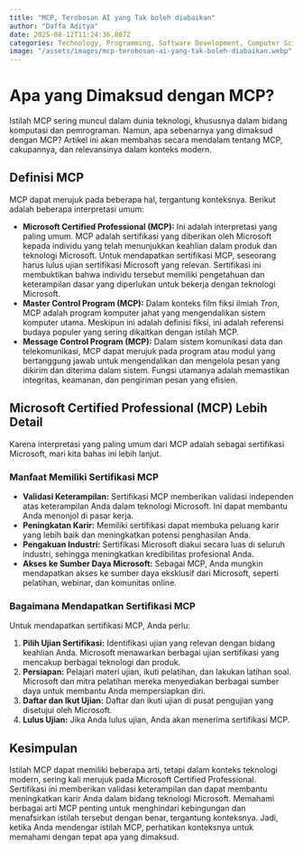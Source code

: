 ```yaml
---
title: "MCP, Terobosan AI yang Tak boleh diabaikan"
author: "Daffa Aditya"
date: 2025-08-12T11:24:36.807Z
categories: Technology, Programming, Software Development, Computer Science, Terminology
image: "/assets/images/mcp-terobosan-ai-yang-tak-boleh-diabaikan.webp"
---
```


# Apa yang Dimaksud dengan MCP?

Istilah MCP sering muncul dalam dunia teknologi, khususnya dalam bidang komputasi dan pemrograman. Namun, apa sebenarnya yang dimaksud dengan MCP? Artikel ini akan membahas secara mendalam tentang MCP, cakupannya, dan relevansinya dalam konteks modern.

## Definisi MCP

MCP dapat merujuk pada beberapa hal, tergantung konteksnya. Berikut adalah beberapa interpretasi umum:

*   **Microsoft Certified Professional (MCP):** Ini adalah interpretasi yang paling umum. MCP adalah sertifikasi yang diberikan oleh Microsoft kepada individu yang telah menunjukkan keahlian dalam produk dan teknologi Microsoft. Untuk mendapatkan sertifikasi MCP, seseorang harus lulus ujian sertifikasi Microsoft yang relevan. Sertifikasi ini membuktikan bahwa individu tersebut memiliki pengetahuan dan keterampilan dasar yang diperlukan untuk bekerja dengan teknologi Microsoft.
*   **Master Control Program (MCP):** Dalam konteks film fiksi ilmiah *Tron*, MCP adalah program komputer jahat yang mengendalikan sistem komputer utama. Meskipun ini adalah definisi fiksi, ini adalah referensi budaya populer yang sering dikaitkan dengan istilah MCP.
*   **Message Control Program (MCP):** Dalam sistem komunikasi data dan telekomunikasi, MCP dapat merujuk pada program atau modul yang bertanggung jawab untuk mengendalikan dan mengelola pesan yang dikirim dan diterima dalam sistem. Fungsi utamanya adalah memastikan integritas, keamanan, dan pengiriman pesan yang efisien.

## Microsoft Certified Professional (MCP) Lebih Detail

Karena interpretasi yang paling umum dari MCP adalah sebagai sertifikasi Microsoft, mari kita bahas ini lebih lanjut.

### Manfaat Memiliki Sertifikasi MCP

*   **Validasi Keterampilan:** Sertifikasi MCP memberikan validasi independen atas keterampilan Anda dalam teknologi Microsoft. Ini dapat membantu Anda menonjol di pasar kerja.
*   **Peningkatan Karir:** Memiliki sertifikasi dapat membuka peluang karir yang lebih baik dan meningkatkan potensi penghasilan Anda.
*   **Pengakuan Industri:** Sertifikasi Microsoft diakui secara luas di seluruh industri, sehingga meningkatkan kredibilitas profesional Anda.
*   **Akses ke Sumber Daya Microsoft:** Sebagai MCP, Anda mungkin mendapatkan akses ke sumber daya eksklusif dari Microsoft, seperti pelatihan, webinar, dan komunitas online.

### Bagaimana Mendapatkan Sertifikasi MCP

Untuk mendapatkan sertifikasi MCP, Anda perlu:

1.  **Pilih Ujian Sertifikasi:** Identifikasi ujian yang relevan dengan bidang keahlian Anda. Microsoft menawarkan berbagai ujian sertifikasi yang mencakup berbagai teknologi dan produk.
2.  **Persiapan:** Pelajari materi ujian, ikuti pelatihan, dan lakukan latihan soal. Microsoft dan mitra pelatihan mereka menyediakan berbagai sumber daya untuk membantu Anda mempersiapkan diri.
3.  **Daftar dan Ikut Ujian:** Daftar dan ikuti ujian di pusat pengujian yang disetujui oleh Microsoft.
4.  **Lulus Ujian:** Jika Anda lulus ujian, Anda akan menerima sertifikasi MCP.

## Kesimpulan

Istilah MCP dapat memiliki beberapa arti, tetapi dalam konteks teknologi modern, sering kali merujuk pada Microsoft Certified Professional. Sertifikasi ini memberikan validasi keterampilan dan dapat membantu meningkatkan karir Anda dalam bidang teknologi Microsoft. Memahami berbagai arti MCP penting untuk menghindari kebingungan dan menafsirkan istilah tersebut dengan benar, tergantung konteksnya. Jadi, ketika Anda mendengar istilah MCP, perhatikan konteksnya untuk memahami dengan tepat apa yang dimaksud.
